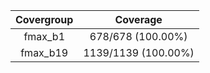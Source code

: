 
|Covergroup|Coverage|
|:--------:|:------:|
|fmax_b1|678/678 (100.00%)|
|fmax_b19|1139/1139 (100.00%)|
